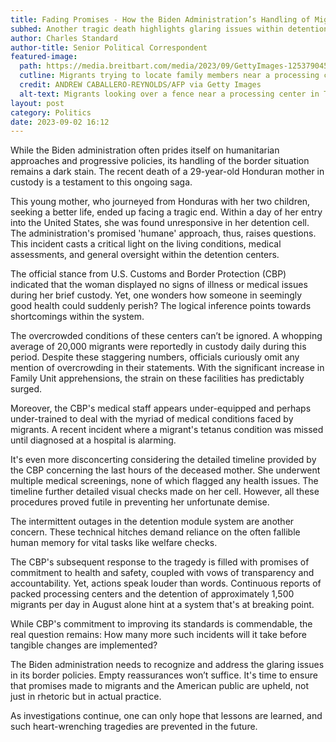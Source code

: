 ```yaml
---
title: Fading Promises - How the Biden Administration’s Handling of Migrants is Proving Lethal
subhed: Another tragic death highlights glaring issues within detention facilities.
author: Charles Standard
author-title: Senior Political Correspondent
featured-image: 
  path: https://media.breitbart.com/media/2023/09/GettyImages-1253790451-640x441.jpg
  cutline: Migrants trying to locate family members near a processing center.
  credit: ANDREW CABALLERO-REYNOLDS/AFP via Getty Images
  alt-text: Migrants looking over a fence near a processing center in Texas.
layout: post
category: Politics
date: 2023-09-02 16:12
---
```


While the Biden administration often prides itself on humanitarian approaches and progressive policies, its handling of the border situation remains a dark stain. The recent death of a 29-year-old Honduran mother in custody is a testament to this ongoing saga.

This young mother, who journeyed from Honduras with her two children, seeking a better life, ended up facing a tragic end. Within a day of her entry into the United States, she was found unresponsive in her detention cell. The administration's promised 'humane' approach, thus, raises questions. This incident casts a critical light on the living conditions, medical assessments, and general oversight within the detention centers.

The official stance from U.S. Customs and Border Protection (CBP) indicated that the woman displayed no signs of illness or medical issues during her brief custody. Yet, one wonders how someone in seemingly good health could suddenly perish? The logical inference points towards shortcomings within the system.

The overcrowded conditions of these centers can’t be ignored. A whopping average of 20,000 migrants were reportedly in custody daily during this period. Despite these staggering numbers, officials curiously omit any mention of overcrowding in their statements. With the significant increase in Family Unit apprehensions, the strain on these facilities has predictably surged.

Moreover, the CBP's medical staff appears under-equipped and perhaps under-trained to deal with the myriad of medical conditions faced by migrants. A recent incident where a migrant's tetanus condition was missed until diagnosed at a hospital is alarming.

It's even more disconcerting considering the detailed timeline provided by the CBP concerning the last hours of the deceased mother. She underwent multiple medical screenings, none of which flagged any health issues. The timeline further detailed visual checks made on her cell. However, all these procedures proved futile in preventing her unfortunate demise.

The intermittent outages in the detention module system are another concern. These technical hitches demand reliance on the often fallible human memory for vital tasks like welfare checks.

The CBP's subsequent response to the tragedy is filled with promises of commitment to health and safety, coupled with vows of transparency and accountability. Yet, actions speak louder than words. Continuous reports of packed processing centers and the detention of approximately 1,500 migrants per day in August alone hint at a system that's at breaking point.

While CBP's commitment to improving its standards is commendable, the real question remains: How many more such incidents will it take before tangible changes are implemented?

The Biden administration needs to recognize and address the glaring issues in its border policies. Empty reassurances won’t suffice. It's time to ensure that promises made to migrants and the American public are upheld, not just in rhetoric but in actual practice.

As investigations continue, one can only hope that lessons are learned, and such heart-wrenching tragedies are prevented in the future.
